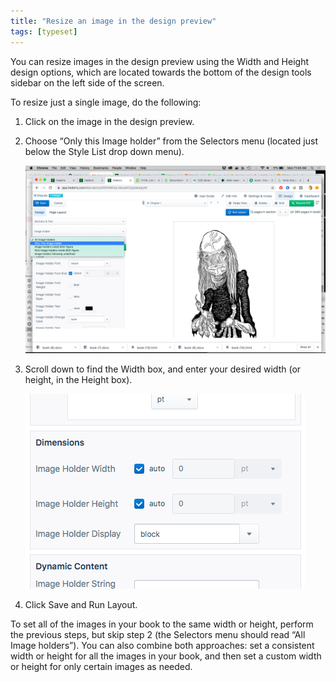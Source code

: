 ```yaml
---
title: "Resize an image in the design preview"
tags: [typeset]
---
```

 
<html><body><section data-type="chapter" class="hsecchapter" data-hederis-type="hsecchapter" id="resize-images" data-pi-attrs="id: resize-images; data-tags: typeset;" role="doc-chapter" data-tags="typeset" data-author-name=" " data-book-title=" " title="Resize an image in the design preview"><p class="hblkp" data-hederis-type="hblkp" id="pi5EcuDCm">You can resize images in the design preview using the Width and Height design options, which are located towards the bottom of the design tools sidebar on the left side of the screen. </p><p class="hblkp" data-hederis-type="hblkp" id="p84qIMDAE">To resize just a single image, do the following:</p><ol class="hwprnumlist" data-hederis-type="hwprnumlist" id="pIzFibYpJ"><li class="hblkoli" data-hederis-type="hblkoli" id="liLUBk6sPa"><p class="hblkoli" data-hederis-type="hblklip" id="pBLOlOG0L">Click on the image in the design preview.</p></li><li class="hblkoli" data-hederis-type="hblkoli" id="liWxXubqwU"><p class="hblkoli" data-hederis-type="hblklip" id="pQgYCxq26">Choose &#8220;Only this Image holder&#8221; from the Selectors menu (located just below the Style List drop down menu).</p><img data-hederis-type="hblkimg" class="hblkimg" id="pGa0ybcEQ" src="/images/resize_img_1.png" data-img-src="/images/resize_img_1.png"/></li><li class="hblkoli" data-hederis-type="hblkoli" id="li0RpCuX1M"><p class="hblkoli" data-hederis-type="hblklip" id="pOIqW8MM5">Scroll down to find the Width box, and enter your desired width (or height, in the Height box).</p><img data-hederis-type="hblkimg" class="hblkimg" id="pn09FwSIT" src="/images/resize_img_2.png" data-img-src="/images/resize_img_2.png"/></li><li class="hblkoli" data-hederis-type="hblkoli" id="liB1RcesZV"><p class="hblkoli" data-hederis-type="hblklip" id="p95kSX290">Click Save and Run Layout.</p></li></ol><p class="hblkp" data-hederis-type="hblkp" id="pwVcBheQn">To set all of the images in your book to the same width or height, perform the previous steps, but skip step 2 (the Selectors menu should read &#8220;All Image holders&#8221;). You can also combine both approaches: set a consistent width or height for all the images in your book, and then set a custom width or height for only certain images as needed.</p></section></body></html>
